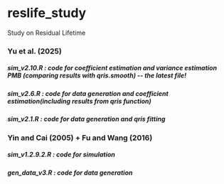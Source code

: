 # reslife_study

Study on Residual Lifetime

### Yu et al. (2025)
##### sim_v2.10.R : code for coefficient estimation and variance estimation PMB (comparing results with qris.smooth) -- the latest file!
##### sim_v2.6.R : code for data generation and coefficient estimation(including results from qris function) 
##### sim_v2.1.R : code for data generation and qris fitting 

### Yin and Cai (2005) + Fu and Wang (2016)
##### sim_v1.2.9.2.R : code for simulation
##### gen_data_v3.R : code for data generation
